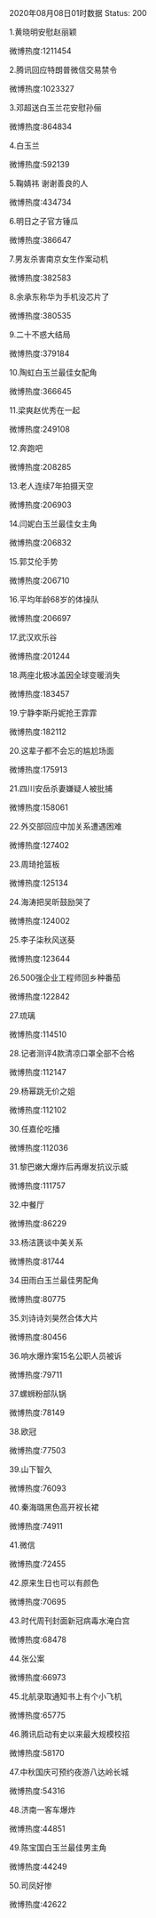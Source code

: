 2020年08月08日01时数据
Status: 200

1.黄晓明安慰赵丽颖

微博热度:1211454

2.腾讯回应特朗普微信交易禁令

微博热度:1023327

3.邓超送白玉兰花安慰孙俪

微博热度:864834

4.白玉兰

微博热度:592139

5.鞠婧祎 谢谢善良的人

微博热度:434734

6.明日之子官方锤瓜

微博热度:386647

7.男友杀害南京女生作案动机

微博热度:382583

8.余承东称华为手机没芯片了

微博热度:380535

9.二十不惑大结局

微博热度:379184

10.陶虹白玉兰最佳女配角

微博热度:366645

11.梁爽赵优秀在一起

微博热度:249108

12.奔跑吧

微博热度:208285

13.老人连续7年拍摄天空

微博热度:206903

14.闫妮白玉兰最佳女主角

微博热度:206832

15.郭艾伦手势

微博热度:206710

16.平均年龄68岁的体操队

微博热度:206697

17.武汉欢乐谷

微博热度:201244

18.两座北极冰盖因全球变暖消失

微博热度:183457

19.宁静李斯丹妮抢王霏霏

微博热度:182112

20.这辈子都不会忘的尴尬场面

微博热度:175913

21.四川安岳杀妻嫌疑人被批捕

微博热度:158061

22.外交部回应中加关系遭遇困难

微博热度:127402

23.周琦抢篮板

微博热度:125134

24.海涛把吴昕鼓励哭了

微博热度:124002

25.李子柒秋风送葵

微博热度:123644

26.500强企业工程师回乡种番茄

微博热度:122842

27.琉璃

微博热度:114510

28.记者测评4款清凉口罩全部不合格

微博热度:112147

29.杨幂跳无价之姐

微博热度:112102

30.任嘉伦吃播

微博热度:112036

31.黎巴嫩大爆炸后再爆发抗议示威

微博热度:111757

32.中餐厅

微博热度:86229

33.杨洁篪谈中美关系

微博热度:81744

34.田雨白玉兰最佳男配角

微博热度:80775

35.刘诗诗刘昊然合体大片

微博热度:80456

36.响水爆炸案15名公职人员被诉

微博热度:79711

37.螺蛳粉部队锅

微博热度:78149

38.欧冠

微博热度:77503

39.山下智久

微博热度:76093

40.秦海璐黑色高开衩长裙

微博热度:74911

41.微信

微博热度:72455

42.原来生日也可以有颜色

微博热度:70695

43.时代周刊封面新冠病毒水淹白宫

微博热度:68478

44.张公案

微博热度:66973

45.北航录取通知书上有个小飞机

微博热度:65775

46.腾讯启动有史以来最大规模校招

微博热度:58170

47.中秋国庆可预约夜游八达岭长城

微博热度:54316

48.济南一客车爆炸

微博热度:44851

49.陈宝国白玉兰最佳男主角

微博热度:44249

50.司凤好惨

微博热度:42622

